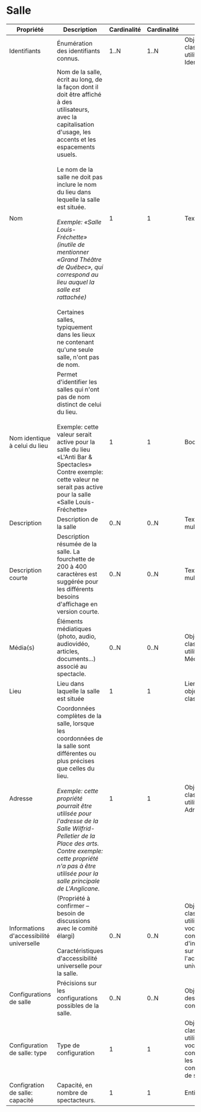 # Salle

| Propriété | Description | Cardinalité | Cardinalité | Type |
| ------------ | ------------- | ------------ | ------------ |------------ |
| Identifiants | Énumération des identifiants connus. | 1..N | 1..N | Objets de la classe utilitaire Identifiant |
| Nom | Nom de la salle, écrit au long, de la façon dont il doit être affiché à des utilisateurs, avec la capitalisation d'usage, les accents et les espacements usuels.<br><br>Le nom de la salle ne doit pas inclure le nom du lieu dans lequelle la salle est située.<br><br>_Exemple: «Salle Louis-Fréchette» (inutile de mentionner «Grand Théâtre de Québec», qui correspond au lieu auquel la salle est rattachée)_<br><br>Certaines salles, typiquement dans les lieux ne contenant qu'une seule salle, n'ont pas de nom.  | 1 | 1 | Texte long |
| Nom identique à celui du lieu | Permet d'identifier les salles qui n'ont pas de nom distinct de celui du lieu.<br><br>Exemple: cette valeur serait active pour la salle du lieu «L'Anti Bar & Spectacles»<br>Contre exemple: cette valeur ne serait pas active pour la salle «Salle Louis-Fréchette» | 1 | 1 | Booléen |
| Description | Description de la salle | 0..N | 0..N | Texte long multilingue |
| Description courte | Description résumée de la salle. La fourchette de 200 à 400 caractères est suggérée pour les différents besoins d'affichage en version courte. | 0..N | 0..N | Texte long multilingue |
| Média(s) | Éléments médiatiques (photo, audio, audiovidéo, articles, documents...) associé au spectacle. | 0..N | 0..N | Objet de la classe utilitaire Média |
| Lieu | Lieu dans laquelle la salle est située | 1 | 1 | Lien vers un objet de la classe Lieu |
| Adresse | Coordonnées complètes de la salle, lorsque les coordonnées de la salle sont différentes ou plus précises que celles du lieu.<br><br>_Exemple: cette propriété pourrait être utilisée pour l'adresse de la Salle Wilfrid-Pelletier de la Place des arts.<br>Contre exemple: cette propriété n'a pas à être utilisée pour la salle principale de L'Anglicane._ | 1 | 1 | Objet de la classe utilitaire Adresse |
| Informations d'accessibilité universelle | (Propriété à confirmer – besoin de discussions avec le comité élargi)<br><br>Caractéristiques d'accessibilité universelle pour la salle. | 0..N | 0..N | Objets de la classe Terme utilisant un vocabulaire contrôlé d'information sur l'accessibilité universelle |
| Configurations de salle | Précisions sur les configurations possibles de la salle. | 0..N | 0..N | Objet de description de configuration |
| Configuration de salle: type | Type de configuration | 1 | 1 | Objets de la classe Terme utilisant un vocabulaire contrôlé sur les configurations de salles |
| Configration de salle: capacité | Capacité, en nombre de spectacteurs. | 1 | 1 | Entier |
